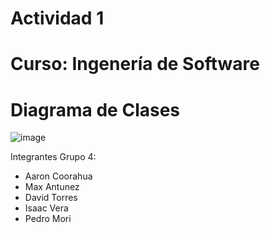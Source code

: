 # Actividad 1
# Curso: Ingenería de Software

# Diagrama de Clases
![image](https://github.com/PedroMO11/software_farmacia/assets/82919499/a6d9f234-a05d-4cd1-9af7-dada7d888da9)


Integrantes Grupo 4:
- Aaron Coorahua
- Max Antunez
- David Torres
- Isaac Vera
- Pedro Mori
